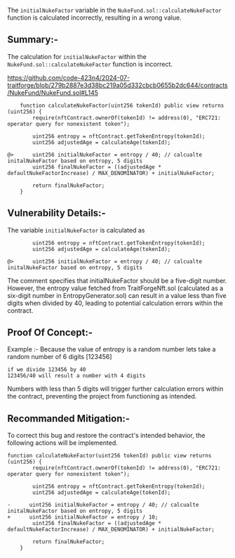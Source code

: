 The `initialNukeFactor` variable in the `NukeFund.sol::calculateNukeFactor` function is calculated incorrectly, resulting in a wrong value.

## Summary:-
The calculation for `initialNukeFactor` within the `NukeFund.sol::calculateNukeFactor` function is incorrect.

https://github.com/code-423n4/2024-07-traitforge/blob/279b2887e3d38bc219a05d332cbcb0655b2dc644/contracts/NukeFund/NukeFund.sol#L145

```
    function calculateNukeFactor(uint256 tokenId) public view returns (uint256) {
        require(nftContract.ownerOf(tokenId) != address(0), "ERC721: operator query for nonexistent token");

        uint256 entropy = nftContract.getTokenEntropy(tokenId);
        uint256 adjustedAge = calculateAge(tokenId);

@>      uint256 initialNukeFactor = entropy / 40; // calcualte initalNukeFactor based on entropy, 5 digits
        uint256 finalNukeFactor = ((adjustedAge * defaultNukeFactorIncrease) / MAX_DENOMINATOR) + initialNukeFactor;

        return finalNukeFactor;
    }
```

## Vulnerability Details:-
The variable `initialNukeFactor` is calculated as 
```
        uint256 entropy = nftContract.getTokenEntropy(tokenId);
        uint256 adjustedAge = calculateAge(tokenId);

@>      uint256 initialNukeFactor = entropy / 40; // calcualte initalNukeFactor based on entropy, 5 digits
```

The comment specifies that initialNukeFactor should be a five-digit number. However, the entropy value fetched from TraitForgeNft.sol (calculated as a six-digit number in EntropyGenerator.sol) can result in a value less than five digits when divided by 40, leading to potential calculation errors within the contract.

## Proof Of Concept:-
Example :- Because the value of entropy is a random number lets take a random number of 6 digits [123456]
```
if we divide 123456 by 40
123456/40 will result a number with 4 digits 
```
Numbers with less than 5 digits will trigger further calculation errors within the contract, preventing the project from functioning as intended.

## Recommanded Mitigation:-

To correct this bug and restore the contract's intended behavior, the following actions will be implemented.

```
function calculateNukeFactor(uint256 tokenId) public view returns (uint256) {
        require(nftContract.ownerOf(tokenId) != address(0), "ERC721: operator query for nonexistent token");

        uint256 entropy = nftContract.getTokenEntropy(tokenId);
        uint256 adjustedAge = calculateAge(tokenId);

-      uint256 initialNukeFactor = entropy / 40; // calcualte initalNukeFactor based on entropy, 5 digits
+      uint256 initialNukeFactor = entropy / 10;
        uint256 finalNukeFactor = ((adjustedAge * defaultNukeFactorIncrease) / MAX_DENOMINATOR) + initialNukeFactor;

        return finalNukeFactor;
    }
```

